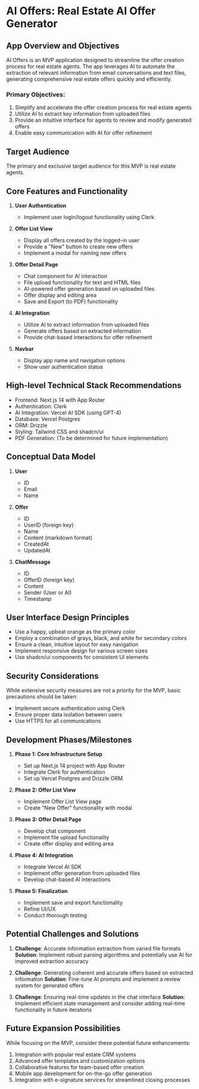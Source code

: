 # AI Offers: Real Estate AI Offer Generator

## App Overview and Objectives

AI Offers is an MVP application designed to streamline the offer creation process for real estate agents. The app leverages AI to automate the extraction of relevant information from email conversations and text files, generating comprehensive real estate offers quickly and efficiently.

### Primary Objectives:
1. Simplify and accelerate the offer creation process for real estate agents
2. Utilize AI to extract key information from uploaded files
3. Provide an intuitive interface for agents to review and modify generated offers
4. Enable easy communication with AI for offer refinement

## Target Audience

The primary and exclusive target audience for this MVP is real estate agents.

## Core Features and Functionality

1. **User Authentication**
   - Implement user login/logout functionality using Clerk

2. **Offer List View**
   - Display all offers created by the logged-in user
   - Provide a "New" button to create new offers
   - Implement a modal for naming new offers

3. **Offer Detail Page**
   - Chat component for AI interaction
   - File upload functionality for text and HTML files
   - AI-powered offer generation based on uploaded files
   - Offer display and editing area
   - Save and Export (to PDF) functionality

4. **AI Integration**
   - Utilize AI to extract information from uploaded files
   - Generate offers based on extracted information
   - Provide chat-based interactions for offer refinement

5. **Navbar**
   - Display app name and navigation options
   - Show user authentication status

## High-level Technical Stack Recommendations

- Frontend: Next.js 14 with App Router
- Authentication: Clerk
- AI Integration: Vercel AI SDK (using GPT-4)
- Database: Vercel Postgres
- ORM: Drizzle
- Styling: Tailwind CSS and shadcn/ui
- PDF Generation: (To be determined for future implementation)

## Conceptual Data Model

1. **User**
   - ID
   - Email
   - Name

2. **Offer**
   - ID
   - UserID (foreign key)
   - Name
   - Content (markdown format)
   - CreatedAt
   - UpdatedAt

3. **ChatMessage**
   - ID
   - OfferID (foreign key)
   - Content
   - Sender (User or AI)
   - Timestamp

## User Interface Design Principles

- Use a happy, upbeat orange as the primary color
- Employ a combination of grays, black, and white for secondary colors
- Ensure a clean, intuitive layout for easy navigation
- Implement responsive design for various screen sizes
- Use shadcn/ui components for consistent UI elements

## Security Considerations

While extensive security measures are not a priority for the MVP, basic precautions should be taken:

- Implement secure authentication using Clerk
- Ensure proper data isolation between users
- Use HTTPS for all communications

## Development Phases/Milestones

1. **Phase 1: Core Infrastructure Setup**
   - Set up Next.js 14 project with App Router
   - Integrate Clerk for authentication
   - Set up Vercel Postgres and Drizzle ORM

2. **Phase 2: Offer List View**
   - Implement Offer List View page
   - Create "New Offer" functionality with modal

3. **Phase 3: Offer Detail Page**
   - Develop chat component
   - Implement file upload functionality
   - Create offer display and editing area

4. **Phase 4: AI Integration**
   - Integrate Vercel AI SDK
   - Implement offer generation from uploaded files
   - Develop chat-based AI interactions

5. **Phase 5: Finalization**
   - Implement save and export functionality
   - Refine UI/UX
   - Conduct thorough testing

## Potential Challenges and Solutions

1. **Challenge**: Accurate information extraction from varied file formats
   **Solution**: Implement robust parsing algorithms and potentially use AI for improved extraction accuracy

2. **Challenge**: Generating coherent and accurate offers based on extracted information
   **Solution**: Fine-tune AI prompts and implement a review system for generated offers

3. **Challenge**: Ensuring real-time updates in the chat interface
   **Solution**: Implement efficient state management and consider adding real-time functionality in future iterations

## Future Expansion Possibilities

While focusing on the MVP, consider these potential future enhancements:

1. Integration with popular real estate CRM systems
2. Advanced offer templates and customization options
3. Collaborative features for team-based offer creation
4. Mobile app development for on-the-go offer generation
5. Integration with e-signature services for streamlined closing processes

